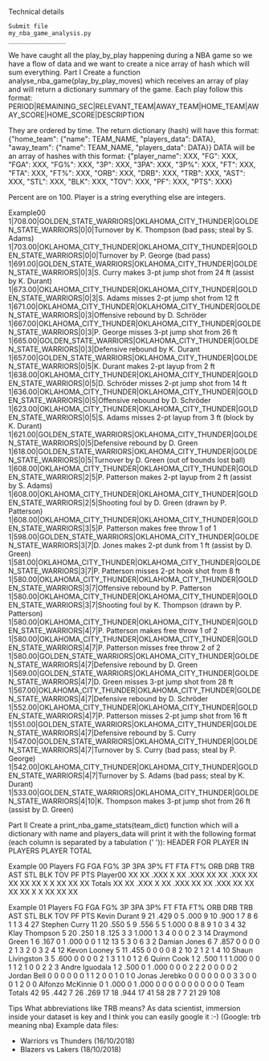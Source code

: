 Technical details
	

	Submit file
	my_nba_game_analysis.py
	________________


We have caught all the play_by_play happening during a NBA game so we have a flow of data and we want to create a nice array of hash which will sum everything.
Part I
Create a function analyse_nba_game(play_by_play_moves) which receives an array of play and will return a dictionary summary of the game.
Each play follow this format:
PERIOD|REMAINING_SEC|RELEVANT_TEAM|AWAY_TEAM|HOME_TEAM|AWAY_SCORE|HOME_SCORE|DESCRIPTION


They are ordered by time.
The return dictionary (hash) will have this format:
{"home_team": {"name": TEAM_NAME, "players_data": DATA}, "away_team": {"name": TEAM_NAME, "players_data": DATA}}
DATA will be an array of hashes with this format:
{"player_name": XXX, "FG": XXX, "FGA": XXX, "FG%": XXX, "3P": XXX, "3PA": XXX, "3P%": XXX, "FT": XXX, "FTA": XXX, "FT%": XXX, "ORB": XXX, "DRB": XXX, "TRB": XXX, "AST": XXX, "STL": XXX, "BLK": XXX, "TOV": XXX, "PF": XXX, "PTS": XXX}


Percent are on 100. Player is a string everything else are integers.
















Example00
1|708.00|GOLDEN_STATE_WARRIORS|OKLAHOMA_CITY_THUNDER|GOLDEN_STATE_WARRIORS|0|0|Turnover by K. Thompson (bad pass; steal by S. Adams)
1|703.00|OKLAHOMA_CITY_THUNDER|OKLAHOMA_CITY_THUNDER|GOLDEN_STATE_WARRIORS|0|0|Turnover by P. George (bad pass)
1|691.00|GOLDEN_STATE_WARRIORS|OKLAHOMA_CITY_THUNDER|GOLDEN_STATE_WARRIORS|0|3|S. Curry makes 3-pt jump shot from 24 ft (assist by K. Durant)
1|673.00|OKLAHOMA_CITY_THUNDER|OKLAHOMA_CITY_THUNDER|GOLDEN_STATE_WARRIORS|0|3|S. Adams misses 2-pt jump shot from 12 ft
1|671.00|OKLAHOMA_CITY_THUNDER|OKLAHOMA_CITY_THUNDER|GOLDEN_STATE_WARRIORS|0|3|Offensive rebound by D. Schröder
1|667.00|OKLAHOMA_CITY_THUNDER|OKLAHOMA_CITY_THUNDER|GOLDEN_STATE_WARRIORS|0|3|P. George misses 3-pt jump shot from 26 ft
1|665.00|GOLDEN_STATE_WARRIORS|OKLAHOMA_CITY_THUNDER|GOLDEN_STATE_WARRIORS|0|3|Defensive rebound by K. Durant
1|657.00|GOLDEN_STATE_WARRIORS|OKLAHOMA_CITY_THUNDER|GOLDEN_STATE_WARRIORS|0|5|K. Durant makes 2-pt layup from 2 ft
1|638.00|OKLAHOMA_CITY_THUNDER|OKLAHOMA_CITY_THUNDER|GOLDEN_STATE_WARRIORS|0|5|D. Schröder misses 2-pt jump shot from 14 ft
1|636.00|OKLAHOMA_CITY_THUNDER|OKLAHOMA_CITY_THUNDER|GOLDEN_STATE_WARRIORS|0|5|Offensive rebound by D. Schröder
1|623.00|OKLAHOMA_CITY_THUNDER|OKLAHOMA_CITY_THUNDER|GOLDEN_STATE_WARRIORS|0|5|S. Adams misses 2-pt layup from 3 ft (block by K. Durant)
1|621.00|GOLDEN_STATE_WARRIORS|OKLAHOMA_CITY_THUNDER|GOLDEN_STATE_WARRIORS|0|5|Defensive rebound by D. Green
1|618.00|GOLDEN_STATE_WARRIORS|OKLAHOMA_CITY_THUNDER|GOLDEN_STATE_WARRIORS|0|5|Turnover by D. Green (out of bounds lost ball)
1|608.00|OKLAHOMA_CITY_THUNDER|OKLAHOMA_CITY_THUNDER|GOLDEN_STATE_WARRIORS|2|5|P. Patterson makes 2-pt layup from 2 ft (assist by S. Adams)
1|608.00|OKLAHOMA_CITY_THUNDER|OKLAHOMA_CITY_THUNDER|GOLDEN_STATE_WARRIORS|2|5|Shooting foul by D. Green (drawn by P. Patterson)
1|608.00|OKLAHOMA_CITY_THUNDER|OKLAHOMA_CITY_THUNDER|GOLDEN_STATE_WARRIORS|3|5|P. Patterson makes free throw 1 of 1
1|598.00|GOLDEN_STATE_WARRIORS|OKLAHOMA_CITY_THUNDER|GOLDEN_STATE_WARRIORS|3|7|D. Jones makes 2-pt dunk from 1 ft (assist by D. Green)
1|581.00|OKLAHOMA_CITY_THUNDER|OKLAHOMA_CITY_THUNDER|GOLDEN_STATE_WARRIORS|3|7|P. Patterson misses 2-pt hook shot from 8 ft
1|580.00|OKLAHOMA_CITY_THUNDER|OKLAHOMA_CITY_THUNDER|GOLDEN_STATE_WARRIORS|3|7|Offensive rebound by P. Patterson
1|580.00|OKLAHOMA_CITY_THUNDER|OKLAHOMA_CITY_THUNDER|GOLDEN_STATE_WARRIORS|3|7|Shooting foul by K. Thompson (drawn by P. Patterson)
1|580.00|OKLAHOMA_CITY_THUNDER|OKLAHOMA_CITY_THUNDER|GOLDEN_STATE_WARRIORS|4|7|P. Patterson makes free throw 1 of 2
1|580.00|OKLAHOMA_CITY_THUNDER|OKLAHOMA_CITY_THUNDER|GOLDEN_STATE_WARRIORS|4|7|P. Patterson misses free throw 2 of 2
1|580.00|GOLDEN_STATE_WARRIORS|OKLAHOMA_CITY_THUNDER|GOLDEN_STATE_WARRIORS|4|7|Defensive rebound by D. Green
1|569.00|GOLDEN_STATE_WARRIORS|OKLAHOMA_CITY_THUNDER|GOLDEN_STATE_WARRIORS|4|7|D. Green misses 3-pt jump shot from 28 ft
1|567.00|OKLAHOMA_CITY_THUNDER|OKLAHOMA_CITY_THUNDER|GOLDEN_STATE_WARRIORS|4|7|Defensive rebound by D. Schröder
1|552.00|OKLAHOMA_CITY_THUNDER|OKLAHOMA_CITY_THUNDER|GOLDEN_STATE_WARRIORS|4|7|P. Patterson misses 2-pt jump shot from 16 ft
1|551.00|GOLDEN_STATE_WARRIORS|OKLAHOMA_CITY_THUNDER|GOLDEN_STATE_WARRIORS|4|7|Defensive rebound by S. Curry
1|547.00|GOLDEN_STATE_WARRIORS|OKLAHOMA_CITY_THUNDER|GOLDEN_STATE_WARRIORS|4|7|Turnover by S. Curry (bad pass; steal by P. George)
1|542.00|OKLAHOMA_CITY_THUNDER|OKLAHOMA_CITY_THUNDER|GOLDEN_STATE_WARRIORS|4|7|Turnover by S. Adams (bad pass; steal by K. Durant)
1|533.00|GOLDEN_STATE_WARRIORS|OKLAHOMA_CITY_THUNDER|GOLDEN_STATE_WARRIORS|4|10|K. Thompson makes 3-pt jump shot from 26 ft (assist by D. Green)


Part II
Create a print_nba_game_stats(team_dict) function which will a dictionary with name and players_data will print it with the following format (each column is separated by a tabulation (' ')):
HEADER
FOR PLAYER IN PLAYERS
PLAYER
TOTAL


Example 00
Players        FG        FGA        FG%        3P        3PA        3P%        FT        FTA        FT%        ORB        DRB        TRB        AST        STL        BLK        TOV        PF        PTS
Player00        XX        XX        .XXX        X        XX        .XXX        XX        XX        .XXX        XX        XX        XX        XX        X        X        XX        XX        XX
Totals        XX        XX        .XXX        X        XX        .XXX        XX        XX        .XXX        XX        XX        XX        XX        X        X        XX        XX        XX


Example 01
Players        FG        FGA        FG%        3P        3PA        3P%        FT        FTA        FT%        ORB        DRB        TRB        AST        STL        BLK        TOV        PF        PTS
Kevin Durant        9        21        .429        0        5        .000        9        10        .900        1        7        8        6        1        1        3        4        27
Stephen Curry        11        20        .550        5        9        .556        5        5        1.000        0        8        8        9        1        0        3        4        32
Klay Thompson        5        20        .250        1        8        .125        3        3        1.000        1        3        4        0        0        0        2        3        14
Draymond Green        1        6        .167        0        1        .000        0        0                1        12        13        5        3        0        6        3        2
Damian Jones        6        7        .857        0        0                0        0                2        1        3        2        0        3        2        4        12
Kevon Looney        5        11        .455        0        0                0        0                8        2        10        2        1        2        1        4        10
Shaun Livingston        3        5        .600        0        0                0        0                2        1        3        1        1        0        1        2        6
Quinn Cook        1        2        .500        1        1        1.000        0        0                1        1        2        1        0        0        2        2        3
Andre Iguodala        1        2        .500        0        1        .000        0        0                0        2        2        2        0        0        0        0        2
Jordan Bell        0        0                0        0                0        0                1        1        2        0        0        1        0        1        0
Jonas Jerebko        0        0                0        0                0        0                0        3        3        0        0        0        1        2        0        0
Alfonzo McKinnie        0        1        .000        0        1        .000        0        0                0        0        0        0        0        0        0        0        0
Team Totals        42        95        .442        7        26        .269        17        18        .944        17        41        58        28        7        7        21        29        108


Tips What abbreviations like TRB means? As data scientist, immersion inside your dataset is key and I think you can easily google it :-) (Google: trb meaning nba)
Example data files:
* Warriors vs Thunders (16/10/2018)
* Blazers vs Lakers (18/10/2018)
